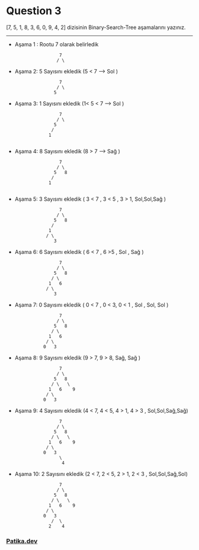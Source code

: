 # Question 3

[7, 5, 1, 8, 3, 6, 0, 9, 4, 2] dizisinin Binary-Search-Tree aşamalarını yazınız.

---

* Aşama 1 : Rootu  7 olarak belirledik  

```
                    7
                   / \
```
* Aşama 2:  5 Sayısını ekledik (5 < 7 --> Sol )

```
                    7
                   / \
                  5
```   
* Aşama 3:  1 Sayısını ekledik (1< 5 < 7 --> Sol )

```
                    7
                   / \
                  5
                 /
                1
                
``` 
* Aşama 4:  8 Sayısını ekledik  (8 > 7 --> Sağ )

```
                    7
                   / \
                  5   8
                 /
                1
                
```  
* Aşama 5:  3 Sayısını ekledik  ( 3 < 7 , 3 < 5 , 3 > 1, Sol,Sol,Sağ )

```
                    7
                   / \
                  5   8
                 /
                1
               / \
                  3
```  
* Aşama 6:  6 Sayısını ekledik ( 6 < 7 , 6 >5 , Sol , Sağ )

```
                    7
                   / \
                  5   8
                 / \
                1   6
               / \
                  3
```  
* Aşama 7:  0 Sayısını ekledik ( 0 < 7 , 0 < 3, 0 < 1  , Sol , Sol, Sol )

```
                    7
                   / \
                  5   8
                 / \
                1   6
               / \
              0   3
```  
* Aşama 8:  9 Sayısını ekledik  (9 > 7, 9 > 8, Sağ, Sağ )

```
                    7
                   / \
                  5   8
                 / \   \
                1   6    9
               / \
              0   3
```  
* Aşama 9:  4 Sayısını ekledik  (4 < 7, 4 < 5, 4 > 1, 4 > 3 , Sol,Sol,Sağ,Sağ)

```
                    7
                   / \
                  5   8
                 / \   \
                1   6    9
               / \
              0   3
                    \
                     4
```  
* Aşama 10:  2 Sayısını ekledik (2 < 7, 2 < 5, 2 > 1, 2 < 3 , Sol,Sol,Sağ,Sol)

```
                    7
                   / \
                  5   8
                 / \   \
                1   6    9
               / \
              0   3
                 /  \
                2    4
```  



### **[Patika.dev](https://app.patika.dev/)**
